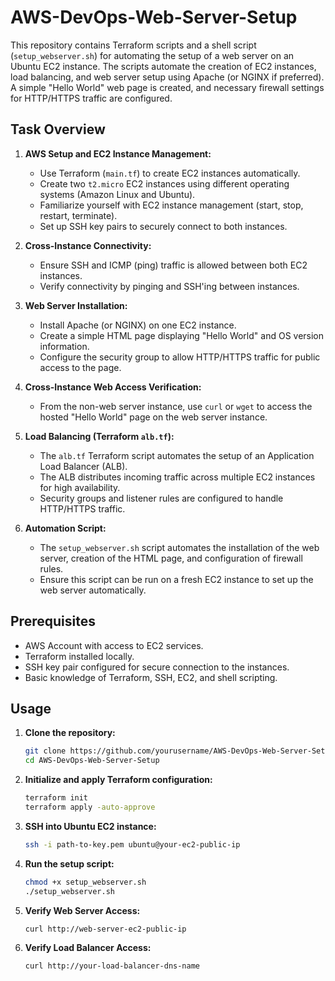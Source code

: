 # AWS-DevOps-Web-Server-Setup

This repository contains Terraform scripts and a shell script (`setup_webserver.sh`) for automating the setup of a web server on an Ubuntu EC2 instance. The scripts automate the creation of EC2 instances, load balancing, and web server setup using Apache (or NGINX if preferred). A simple "Hello World" web page is created, and necessary firewall settings for HTTP/HTTPS traffic are configured.

## Task Overview

1. **AWS Setup and EC2 Instance Management:**

   - Use Terraform (`main.tf`) to create EC2 instances automatically.
   - Create two `t2.micro` EC2 instances using different operating systems (Amazon Linux and Ubuntu).
   - Familiarize yourself with EC2 instance management (start, stop, restart, terminate).
   - Set up SSH key pairs to securely connect to both instances.

2. **Cross-Instance Connectivity:**

   - Ensure SSH and ICMP (ping) traffic is allowed between both EC2 instances.
   - Verify connectivity by pinging and SSH'ing between instances.

3. **Web Server Installation:**

   - Install Apache (or NGINX) on one EC2 instance.
   - Create a simple HTML page displaying "Hello World" and OS version information.
   - Configure the security group to allow HTTP/HTTPS traffic for public access to the page.

4. **Cross-Instance Web Access Verification:**

   - From the non-web server instance, use `curl` or `wget` to access the hosted "Hello World" page on the web server instance.

5. **Load Balancing (Terraform `alb.tf`):**

   - The `alb.tf` Terraform script automates the setup of an Application Load Balancer (ALB).
   - The ALB distributes incoming traffic across multiple EC2 instances for high availability.
   - Security groups and listener rules are configured to handle HTTP/HTTPS traffic.

6. **Automation Script:**

   - The `setup_webserver.sh` script automates the installation of the web server, creation of the HTML page, and configuration of firewall rules.
   - Ensure this script can be run on a fresh EC2 instance to set up the web server automatically.

## Prerequisites

- AWS Account with access to EC2 services.
- Terraform installed locally.
- SSH key pair configured for secure connection to the instances.
- Basic knowledge of Terraform, SSH, EC2, and shell scripting.

## Usage

1. **Clone the repository:**

   ```bash
   git clone https://github.com/yourusername/AWS-DevOps-Web-Server-Setup.git
   cd AWS-DevOps-Web-Server-Setup
   ```

2. **Initialize and apply Terraform configuration:**

   ```bash
   terraform init
   terraform apply -auto-approve
   ```

3. **SSH into Ubuntu EC2 instance:**

   ```bash
   ssh -i path-to-key.pem ubuntu@your-ec2-public-ip
   ```

4. **Run the setup script:**

   ```bash
   chmod +x setup_webserver.sh
   ./setup_webserver.sh
   ```

5. **Verify Web Server Access:**

   ```bash
   curl http://web-server-ec2-public-ip
   ```

6. **Verify Load Balancer Access:**

   ```bash
   curl http://your-load-balancer-dns-name
   
